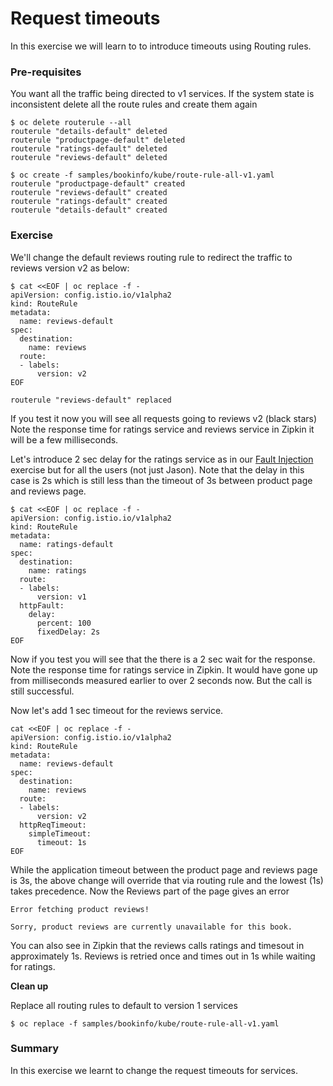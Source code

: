 # Request timeouts

In this exercise we will learn to to introduce timeouts using Routing rules.


### Pre-requisites
You want all the traffic being directed to v1 services. If the system state is inconsistent delete all the route rules and create them again 

```
$ oc delete routerule --all
routerule "details-default" deleted
routerule "productpage-default" deleted
routerule "ratings-default" deleted
routerule "reviews-default" deleted

$ oc create -f samples/bookinfo/kube/route-rule-all-v1.yaml
routerule "productpage-default" created
routerule "reviews-default" created
routerule "ratings-default" created
routerule "details-default" created
```

### Exercise

We'll change the default reviews routing rule to redirect the traffic to reviews version v2 as below:

```
$ cat <<EOF | oc replace -f -
apiVersion: config.istio.io/v1alpha2
kind: RouteRule
metadata:
  name: reviews-default
spec:
  destination:
    name: reviews
  route:
  - labels:
      version: v2
EOF

routerule "reviews-default" replaced
```

If you test it now you will see all requests going to reviews v2 (black stars)
Note the response time for ratings service and reviews service in Zipkin it will be a few milliseconds.

Let's introduce 2 sec delay for the ratings service as in our [Fault Injection](./FaultInjection.md) exercise but for all the users (not just Jason). Note that the delay in this case is 2s which is still less than the timeout of 3s between product page and reviews page.


```
$ cat <<EOF | oc replace -f -
apiVersion: config.istio.io/v1alpha2
kind: RouteRule
metadata:
  name: ratings-default
spec:
  destination:
    name: ratings
  route:
  - labels:
      version: v1
  httpFault:
    delay:
      percent: 100
      fixedDelay: 2s
EOF
```

Now if you test you will see that the there is a 2 sec wait for the response.
Note the response time for ratings service in Zipkin. It would have gone up from milliseconds measured earlier to over 2 seconds now. But the call is still successful. 


Now let's add 1 sec timeout for the reviews service. 

```
cat <<EOF | oc replace -f -
apiVersion: config.istio.io/v1alpha2
kind: RouteRule
metadata:
  name: reviews-default
spec:
  destination:
    name: reviews
  route:
  - labels:
      version: v2
  httpReqTimeout:
    simpleTimeout:
      timeout: 1s
EOF
```

While the application timeout between the product page and reviews page is 3s, the above change will override that via routing rule and the lowest (1s) takes precedence. Now the Reviews part of the page gives an error

```
Error fetching product reviews!

Sorry, product reviews are currently unavailable for this book.
```

You can also see in Zipkin that the reviews calls ratings and timesout in approximately 1s.  Reviews is retried once and times out in 1s while waiting for ratings.

**Clean up** 

Replace all routing rules to default to version 1 services

```
$ oc replace -f samples/bookinfo/kube/route-rule-all-v1.yaml
```

### Summary

In this exercise we learnt to change the request timeouts for services.